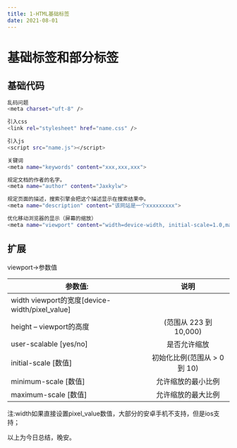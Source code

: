 ```yaml
---
title: 1-HTML基础标签
date: 2021-08-01
---
```



# 基础标签和部分<meta>标签

## 基础代码
``` bash
乱码问题
<meta charset="uft-8" />

引入css
<link rel="stylesheet" href="name.css" />

引入js
<script src="name.js"></script>

关键词
<meta name="keywords" content="xxx,xxx,xxx">

规定文档的作者的名字。
<meta name="author" content="Jaxkylw">

规定页面的描述，搜索引擎会把这个描述显示在搜索结果中。
<meta name="description" content="该网站是一个xxxxxxxxx">

优化移动浏览器的显示（屏幕的缩放）
<meta name="viewport" content="width=device-width, initial-scale=1.0,maximum-scale=1.0, user-scalable=no"/>

```

## <meta name="viewport">扩展

viewport->参数值

| 参数值: | 说明 |
| ------ | :----: |
| width viewport的宽度[device-width/pixel_value] |  |
| height – viewport的高度 | (范围从 223 到 10,000) | 
| user-scalable [yes/no] | 是否允许缩放 |  
| initial-scale [数值] | 初始化比例(范围从 > 0 到 10)  |
| minimum-scale [数值] | 允许缩放的最小比例 |
| maximum-scale [数值] | 允许缩放的最大比例 |

注:width如果直接设置pixel_value数值，大部分的安卓手机不支持，但是ios支持； 

以上为今日总结，晚安。
